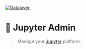 [![Datalayer](https://raw.githubusercontent.com/datalayer/datalayer/main/res/logo/datalayer-25.svg?sanitize=true)](https://datalayer.io)

# 🛂 Jupyter Admin

> Manage your [Jupyter](https://jupyter.org) platform.
